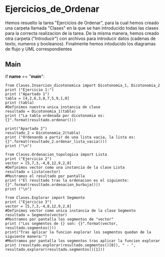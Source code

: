 # Ejercicios_de_Ordenar


Hemos resuelto la tarea "Ejercicios de Ordenar", para la cual hemos creado una carpeta llamada "Clases" en la que se han introducido todas las clases para la correcta realizacion de la tarea. De la misma manera, hemos creado otra carpeta ("Introducir") con archivos para introducir datos (cadenas de texto, numeros y booleanos). Finalmente hemos intoducido los diagramas de flujo y UML correspondientes

## Main
if __name__ == "__main__":

    from Clases.Insercion_dicotonomica import Dicotonomia_1, Dicotonomia_2
    print ("Ejercicio 1:")
    print ("Apartado 1")
    tabla = [4,2,6,3,8,7,5,9,1,0]
    print (tabla)
    #Definimos nuestra unica instancia de clase
    resultado = Dicotonomia_1(tabla)
    print ("La tabla ordenada por dicotonomia es: {}".format(resultado.ordenar()))

    print("Apartado 2")
    resultado_2 = Dicotonomia_2(tabla)
    print ("Ordenando a partir de una lista vacia, la lista es: {}".format(resultado_2.ordenar_lista_vacia()))
    print ("\n")

    from Clases.Ordenacion_topologica import Lista
    print ("Ejercicio 2")
    vector = [5,7,3,-4,8,12,9,2,8]
    #Definimos vector como una instancia de la clase Lista
    resultado = Lista(vector)
    #Mostramos el resultado por pantalla
    print ("El resultado tras la ordenacion es el siguiente: {}".format(resultado.ordenacion_burbuja()))
    print ("\n")

    from Clases.Explorar import Segmento
    print ("Ejercicio 3")
    vector = [5,7,3,-4,8,12,9,2,8]
    #Definimos vector como unica instancia de la clase Segmento
    resultado = Segmento(vector)
    #Mostramos por pantalla los segmentos de "vector"
    print ("Los segmentos de {} son: {}".format(vector, resultado.segmentos()))
    print("Tras aplicar la funcion explorar los segmentos quedan de la siguiente manera:")
    #Mostramos por pantalla los segmentos tras aplicar la funcion explorar
    print (resultado.explorar(resultado.segmentos()[0]), " - ", resultado.explorar(resultado.segmentos()[1]))
